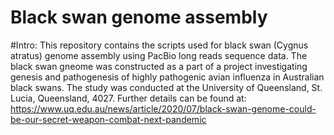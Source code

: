 # Black swan genome assembly
#Intro:
This repository contains the scripts used for black swan (Cygnus atratus) genome assembly using PacBio long reads sequence data. The black swan gneome was constructed as a part of a project investigating genesis and pathogenesis of highly pathogenic avian influenza in Australian black swans. The study was conducted at the University of Queensland, St. Lucia, Queensland, 4027. Further details can be found at: https://www.uq.edu.au/news/article/2020/07/black-swan-genome-could-be-our-secret-weapon-combat-next-pandemic

